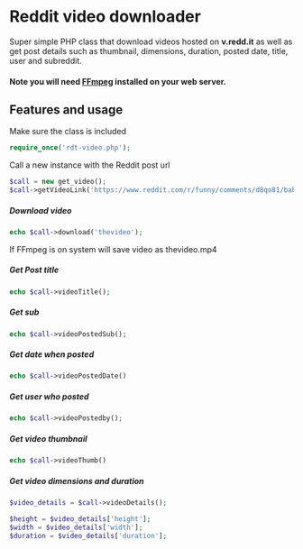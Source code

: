 # Reddit video downloader
Super simple PHP class that download videos hosted on **v.redd.it** as well as get post details such as thumbnail, dimensions, duration, posted date, title, user and subreddit.

#### Note you will need [FFmpeg](https://www.ffmpeg.org/) installed on your web server.

## Features and usage

Make sure the class is included
```php
require_once('rdt-video.php');
```
Call a new instance with the Reddit post url
```php
$call = new get_video();
$call->getVideoLink('https://www.reddit.com/r/funny/comments/d8qo81/baby_crocodiles_sound_like_theyre_shooting_laser/');
```

##### Download video
```php
echo $call->download('thevideo');
```
If FFmpeg is on system will save video as thevideo.mp4

##### Get Post title 
```php
echo $call->videoTitle();
```

##### Get sub
```php
echo $call->videoPostedSub();
```

##### Get date when posted
```php
echo $call->videoPostedDate()
```

##### Get user who posted
```php
echo $call->videoPostedby();
```

#####  Get video thumbnail
```php
echo $call->videoThumb()
```

##### Get video dimensions and duration
```php
$video_details = $call->videoDetails();

$height = $video_details['height'];
$width = $video_details['width'];
$duration = $video_details['duration'];
```

